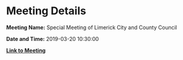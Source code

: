 # Meeting Details

**Meeting Name:** Special Meeting of Limerick City and County Council

**Date and Time:** 2019-03-20 10:30:00

**[Link to Meeting](https://www.limerick.ie/council/whats-on/special-meeting-limerick-city-and-county-council-31)**
